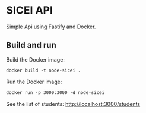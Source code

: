 # SICEI API

Simple Api using Fastify and Docker.

## Build and run

Build the Docker image:

```txt
docker build -t node-sicei .
```

Run the Docker image:

```txt
docker run -p 3000:3000 -d node-sicei
```

See the list of students: <http://localhost:3000/students>